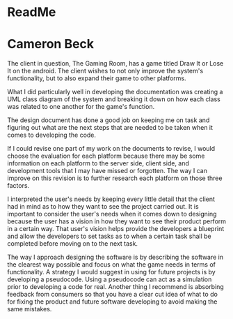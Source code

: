 # ReadMe
# Cameron Beck

The client in question, The Gaming Room, has a game titled Draw It or Lose It on the android. The client wishes to not only improve the system's functionality, but to also expand their game to other platforms. 

What I did particularly well in developing the documentation was creating a UML class diagram of the system and breaking it down on how each class was related to one another for the game's function.

The design document has done a good job on keeping me on task and figuring out what are the next steps that are needed to be taken when it comes to developing the code.

If I could revise one part of my work on the documents to revise, I would choose the evaluation for each 
platform because there may be some information on each platform to the server side, client side, and development tools that I may have missed or forgotten. The way I can improve on this revision is to further research each platform on those three factors.

I interpreted the user's needs by keeping every little detail that the client had in mind as to how they want to see the project carried out. It is important to consider the user's needs when it comes down to designing because the user has a vision in how they want to see their product perform in a certain way. That user's vision helps provide the developers a blueprint and allow the developers to set tasks as to when a certain task shall be completed before moving on to the next task.

The way I approach designing the software is by describing the software in the clearest way possible and focus on what the game needs in terms of functionality. A strategy I would suggest in using for future projects is by developing a pseudocode. Using a pseudocode can act as a simulation prior to developing a code for real. Another thing I recommend is absorbing feedback from consumers so that you have a clear cut idea of what to do for fixing the product and future software developing to avoid making the same mistakes.
